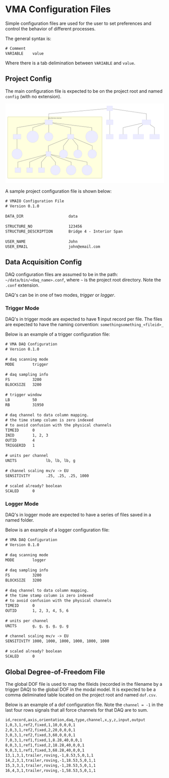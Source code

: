 

# VMA Configuration Files

Simple configuration files are used for the user to set preferences and control the behavior of different processes.

The general syntax is:

```
# Comment
VARIABLE    value
```
Where there is a tab delimination between `VARIABLE` and `value`.

## Project Config

The main configuration file is expected to be on the project root and named `config` (with no extension).

![VMA Directory Structure Conventions](./img/diagram-2.svg)

A sample project configuration file is shown below:

    # VMAIO Configuration File
    # Version 0.1.0

    DATA_DIR                    data

    STRUCTURE_NO                123456
    STRUCTURE_DESCRIPTION       Bridge 4 - Interior Span

    USER_NAME                   John
    USER_EMAIL                  john@email.com


## Data Acquisition Config

DAQ configuration files are assumed to be in the path: `~/data/bin/<daq_name>.conf`, where `~` is the project root directory. Note the `.conf` extension.

DAQ's can be in one of two modes, *trigger* or *logger*.

### Trigger Mode

DAQ's in trigger mode are expected to have **1** input record per file. The files are expected to have the naming convention: `somethingsomething_<fileid>_`

Below is an example of a trigger configuration file:

    # VMA DAQ Configuration
    # Version 0.1.0

    # daq scanning mode
    MODE        trigger

    # daq sampling info
    FS          3200
    BLOCKSIZE   3200

    # trigger window
    LB          50
    RB          31950

    # daq channel to data column mapping.
    # the time stamp column is zero indexed
    # to avoid confusion with the physical channels
    TIMEID      0
    INID        1, 2, 3
    OUTID       4
    TRIGGERID   1

    # units per channel
    UNITS             lb, lb, lb, g

    # channel scaling mv/v -> EU
    SENSITIVITY       .25, .25, .25, 1000

    # scaled already? boolean
    SCALED      0


### Logger Mode

DAQ's in logger mode are expected to have a series of files saved in a named folder.

Below is an example of a logger configuration file:

    # VMA DAQ Configuration
    # Version 0.1.0

    # daq scanning mode
    MODE        logger

    # daq sampling info
    FS          3200
    BLOCKSIZE   3200

    # daq channel to data column mapping.
    # the time stamp column is zero indexed
    # to avoid confusion with the physical channels
    TIMEID      0
    OUTID       1, 2, 3, 4, 5, 6

    # units per channel
    UNITS       g, g, g, g, g, g

    # channel scaling mv/v -> EU
    SENSITIVITY 1000, 1000, 1000, 1000, 1000, 1000

    # scaled already? boolean
    SCALED      0


## Global Degree-of-Freedom File

The global DOF file is used to map the fileids (recorded in the filename by a trigger DAQ) to the global DOF in the modal model. It is expected to be a comma deliminated table located on the project root and named `dof.csv`.

Below is an example of a dof configuration file. Note the `channel = -1` in the last four rows signals that all force channels for that DAQ are to sum.

    id,record,axis,orientation,daq,type,channel,x,y,z,input,output
    1,0,3,1,ref2,fixed,1,10,0,0,0,1
    2,0,3,1,ref2,fixed,2,20,0,0,0,1
    3,0,3,1,ref2,fixed,3,60,0,0,0,1
    7,0,3,1,ref1,fixed,1,8.28,40,0,0,1
    8,0,3,1,ref1,fixed,2,18.28,40,0,0,1
    9,0,3,1,ref1,fixed,3,68.28,40,0,0,1
    13,1,3,1,trailer,roving,-1,8.53,5,0,1,1
    14,2,3,1,trailer,roving,-1,18.53,5,0,1,1
    15,3,3,1,trailer,roving,-1,28.53,5,0,1,1
    16,4,3,1,trailer,roving,-1,58.53,5,0,1,1
